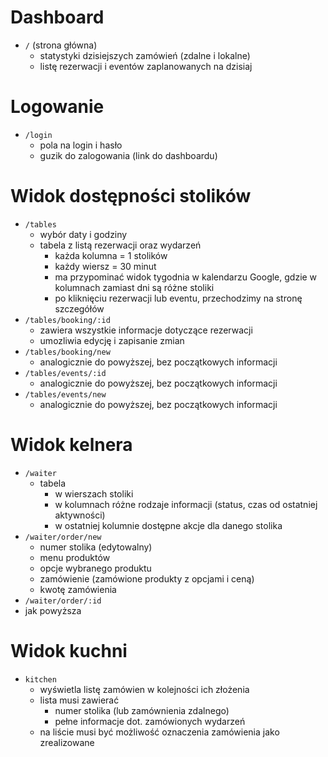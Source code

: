 # Dashboard

- `/` (strona główna)
  - statystyki dzisiejszych zamówień (zdalne i lokalne)
  - listę rezerwacji i eventów zaplanowanych na dzisiaj

# Logowanie

- `/login`
  - pola na login i hasło
  - guzik do zalogowania (link do dashboardu)

# Widok dostępności stolików

- `/tables`
  - wybór daty i godziny
  - tabela z listą rezerwacji oraz wydarzeń
    - każda kolumna = 1 stolików
    - każdy wiersz = 30 minut
     - ma przypominać widok tygodnia w kalendarzu Google, gdzie w kolumnach zamiast dni są różne stoliki
     - po kliknięciu rezerwacji lub eventu, przechodzimy na stronę szczegółów
- `/tables/booking/:id`
  - zawiera wszystkie informacje dotyczące rezerwacji
  - umozliwia edycję i zapisanie zmian
- `/tables/booking/new`
  - analogicznie do powyższej, bez początkowych informacji
- `/tables/events/:id`
  - analogicznie do powyższej, bez początkowych informacji
- `/tables/events/new`
  - analogicznie do powyższej, bez początkowych informacji

# Widok kelnera

- `/waiter`
  - tabela
    - w wierszach stoliki
    - w kolumnach różne rodzaje informacji (status, czas od ostatniej aktywności)
    - w ostatniej kolumnie dostępne akcje dla danego stolika
- `/waiter/order/new`
  - numer stolika (edytowalny)
  - menu produktów
  - opcje wybranego produktu
  - zamówienie (zamówione produkty z opcjami i ceną)
  - kwotę zamówienia
- `/waiter/order/:id`
 - jak powyższa

# Widok kuchni

- `kitchen`
  - wyświetla listę zamówien w kolejności ich złożenia
  - lista musi zawierać
    - numer stolika (lub zamównienia zdalnego)
    - pełne informacje dot. zamówionych wydarzeń
  - na liście musi być możliwość oznaczenia zamówienia jako zrealizowane
